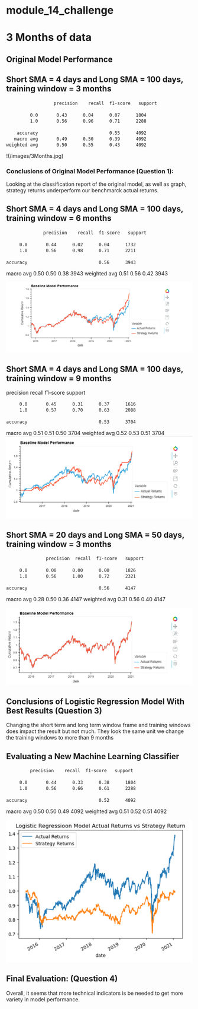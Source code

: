 # module_14_challenge

# 3 Months of data
## Original Model Performance
## Short SMA = 4 days and  Long SMA = 100 days, training window = 3 months

                      precision    recall  f1-score   support

             0.0       0.43      0.04      0.07      1804
             1.0       0.56      0.96      0.71      2288

        accuracy                           0.55      4092
       macro avg       0.49      0.50      0.39      4092
    weighted avg       0.50      0.55      0.43      4092

   !(/images/3Months.jpg)
   
### Conclusions of Original Model Performance (Question 1):

Looking at the classification report of the original model, as well as graph, strategy returns underperform our benchmarck actual returns. 


## Short SMA = 4 days and  Long SMA = 100 days, training window = 6 months  
    
    
                  precision    recall  f1-score   support

         0.0       0.44      0.02      0.04      1732
         1.0       0.56      0.98      0.71      2211

    accuracy                           0.56      3943
   macro avg       0.50      0.50      0.38      3943
weighted avg       0.51      0.56      0.42      3943
    
 ![Image](images/6Months.png)
       
## Short SMA = 4 days and  Long SMA = 100 days, training window = 9 months      
  precision    recall  f1-score   support

         0.0       0.45      0.31      0.37      1616
         1.0       0.57      0.70      0.63      2088

    accuracy                           0.53      3704
   macro avg       0.51      0.51      0.50      3704
weighted avg       0.52      0.53      0.51      3704
 ![Image](images/9Months.png)
 
 ## Short SMA = 20 days and  Long SMA = 50 days, training window = 3 months      
   
                   precision  recall  f1-score   support

         0.0       0.00      0.00      0.00      1826
         1.0       0.56      1.00      0.72      2321

    accuracy                           0.56      4147
   macro avg       0.28      0.50      0.36      4147
weighted avg       0.31      0.56      0.40      4147

 ![Image](images/3Months-1.png)
 
 
 ## Conclusions of Logistic Regression Model With Best Results (Question 3)

Changing the short term and long term window frame and training windows does impact the result but not much. They look the same unit we change the training windows to more than 9 months

 
## Evaluating a New Machine Learning Classifier

             precision    recall  f1-score   support

         0.0       0.44      0.33      0.38      1804
         1.0       0.56      0.66      0.61      2288

    accuracy                           0.52      4092
   macro avg       0.50      0.50      0.49      4092
weighted avg       0.51      0.52      0.51      4092

 ![Image](images/evaluating_new_train.png)
 
## Final Evaluation: (Question 4)

Overall, it seems that more technical indicators is be needed to get more variety in model performance.